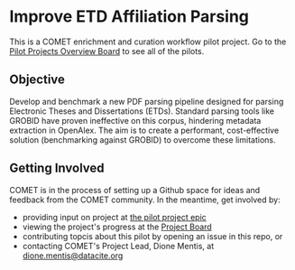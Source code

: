 # Improve ETD Affiliation Parsing

This is a COMET enrichment and curation workflow pilot project. Go to the [Pilot Projects Overview Board](https://github.com/orgs/cometadata/projects/14) to see all of the pilots.  

## Objective

Develop and benchmark a new PDF parsing pipeline designed for parsing Electronic Theses and Dissertations (ETDs). Standard parsing tools like GROBID have proven ineffective on this corpus, hindering metadata extraction in OpenAlex. The aim is to create a performant, cost-effective solution (benchmarking against GROBID) to overcome these limitations.

## Getting Involved 

COMET is in the process of setting up a Github space for ideas and feedback from the COMET community. In the meantime, get involved by: 
* providing input on project at [the pilot project epic](https://github.com/cometadata/improve-etd-pdf-affiliation-parsing/issues/6)
* viewing the project's progress at the [Project Board](https://github.com/orgs/cometadata/projects/13)
* contributing topcis about this pilot by opening an issue in this repo, or
* contacting COMET's Project Lead, Dione Mentis, at [dione.mentis@datacite.org](mailto:dione.mentis@datacite.org)
